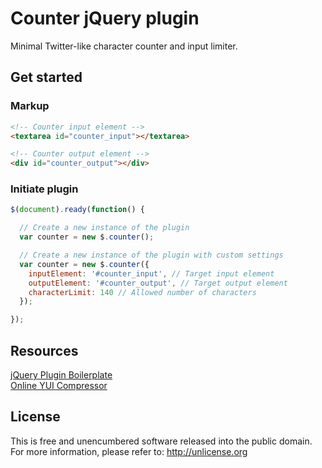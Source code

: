 # Counter jQuery plugin

Minimal Twitter-like character counter and input limiter.

## Get started

### Markup

```html
<!-- Counter input element -->
<textarea id="counter_input"></textarea>

<!-- Counter output element -->
<div id="counter_output"></div>
```

### Initiate plugin

```javascript
$(document).ready(function() {

  // Create a new instance of the plugin
  var counter = new $.counter();

  // Create a new instance of the plugin with custom settings
  var counter = new $.counter({
    inputElement: '#counter_input', // Target input element
    outputElement: '#counter_output', // Target output element
    characterLimit: 140 // Allowed number of characters
  });

});
```

## Resources

[jQuery Plugin Boilerplate](https://github.com/niclasgelin/jquery-plugin-boilerplate)<br>
[Online YUI Compressor](http://www.refresh-sf.com/yui/)

## License

This is free and unencumbered software released into the public domain.<br>
For more information, please refer to: http://unlicense.org
